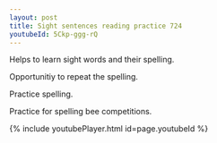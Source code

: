 ```yaml
---
layout: post
title: Sight sentences reading practice 724
youtubeId: 5Ckp-ggg-rQ
---
```

 
 
Helps to learn sight words and their spelling.

Opportunitiy to repeat the spelling. 

Practice spelling. 
 
Practice for spelling bee competitions. 
 
{% include youtubePlayer.html id=page.youtubeId %}
 
 
